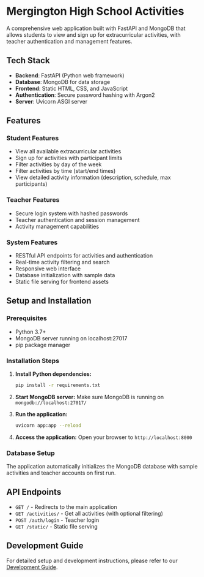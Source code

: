# Mergington High School Activities

A comprehensive web application built with FastAPI and MongoDB that allows students to view and sign up for extracurricular activities, with teacher authentication and management features.

## Tech Stack

- **Backend**: FastAPI (Python web framework)
- **Database**: MongoDB for data storage
- **Frontend**: Static HTML, CSS, and JavaScript
- **Authentication**: Secure password hashing with Argon2
- **Server**: Uvicorn ASGI server

## Features

### Student Features
- View all available extracurricular activities
- Sign up for activities with participant limits
- Filter activities by day of the week
- Filter activities by time (start/end times)
- View detailed activity information (description, schedule, max participants)

### Teacher Features  
- Secure login system with hashed passwords
- Teacher authentication and session management
- Activity management capabilities

### System Features
- RESTful API endpoints for activities and authentication
- Real-time activity filtering and search
- Responsive web interface
- Database initialization with sample data
- Static file serving for frontend assets

## Setup and Installation

### Prerequisites
- Python 3.7+
- MongoDB server running on localhost:27017
- pip package manager

### Installation Steps

1. **Install Python dependencies:**
   ```bash
   pip install -r requirements.txt
   ```

2. **Start MongoDB server:**
   Make sure MongoDB is running on `mongodb://localhost:27017/`

3. **Run the application:**
   ```bash
   uvicorn app:app --reload
   ```

4. **Access the application:**
   Open your browser to `http://localhost:8000`

### Database Setup
The application automatically initializes the MongoDB database with sample activities and teacher accounts on first run.

## API Endpoints

- `GET /` - Redirects to the main application
- `GET /activities/` - Get all activities (with optional filtering)
- `POST /auth/login` - Teacher login
- `GET /static/` - Static file serving

## Development Guide

For detailed setup and development instructions, please refer to our [Development Guide](../docs/how-to-develop.md).
